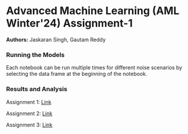 # Advanced Machine Learning (AML Winter'24) Assignment-1

**Authors:** Jaskaran Singh, Gautam Reddy

### Running the Models
Each notebook can be run multiple times for different noise scenarios by selecting the data frame at the beginning of the notebook.

### Results and Analysis

Assignment 1: [Link](https://docs.google.com/document/d/1gii91oE4WFEHflyRyVOViIclGTT6WjtxGbS-eOd6VQc/edit?usp=sharing)

Assignment 2: [Link](https://docs.google.com/document/d/1pAqUKbeIHw1h90j3oXsCkbsGGdYQbUqpWE5J0BiZifU/edit?usp=sharing)

Assignment 3: [Link](https://docs.google.com/document/d/1fHDj1kMbEgdEynDy0Vlyhc6PEVVxPf26hsC4a2ss00k/edit?usp=sharing)